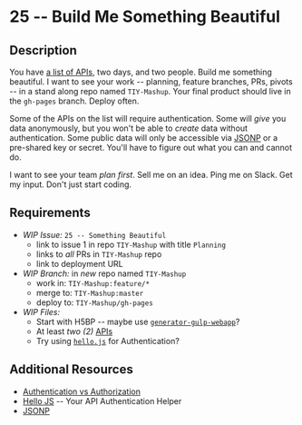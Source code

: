 # 25 -- Build Me Something Beautiful

## Description

You have [a list of APIs](../APIs.md), two days, and two people. Build me something beautiful. I want to see your work -- planning, feature branches, PRs, pivots -- in a stand along repo named `TIY-Mashup`. Your final product should live in the `gh-pages` branch. Deploy often.

Some of the APIs on the list will require authentication. Some will _give_ you data anonymously, but you won't be able to _create_ data without authentication. Some public data will only be accessible via [JSONP](http://j.mp/1L4txz5) or a pre-shared key or secret. You'll have to figure out what you can and cannot do.

I want to see your team _plan first_. Sell me on an idea. Ping me on Slack. Get my input. Don't just start coding.

## Requirements

* _WIP Issue:_ `25 -- Something Beautiful`
  * link to issue 1 in repo `TIY-Mashup` with title `Planning`
  * links to _all_ PRs in `TIY-Mashup` repo
  * link to deployment URL
* _WIP Branch:_ in _new_ repo named `TIY-Mashup`
  * work in: `TIY-Mashup:feature/*`
  * merge to: `TIY-Mashup:master`
  * deploy to: `TIY-Mashup/gh-pages`
* _WIP Files:_
  * Start with H5BP -- maybe use [`generator-gulp-webapp`](http://j.mp/17idlew)?
  * At least _two (2)_ [APIs](../APIs.md)
  * Try using [`hello.js`](http://adodson.com/hello.js/) for Authentication?

## Additional Resources

* [Authentication vs Authorization](http://j.mp/17ihbnR)
* [Hello JS](http://adodson.com/hello.js/) -- Your API Authentication Helper
* [JSONP](http://j.mp/1L4txz5)
